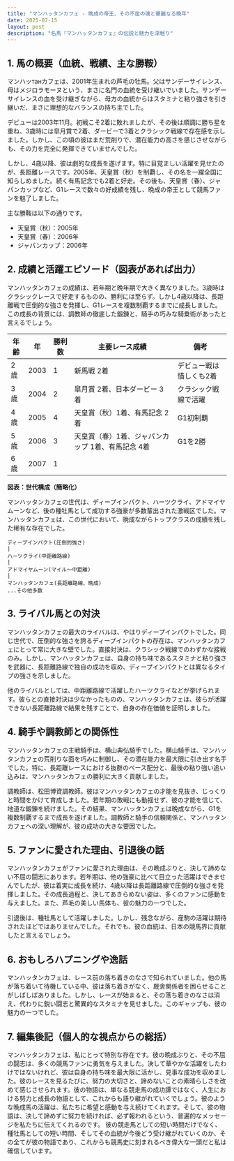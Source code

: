 ```yaml
---
title: "マンハッタンカフェ - 晩成の帝王、その不屈の魂と華麗なる晩年"
date: 2025-07-15
layout: post
description: "名馬『マンハッタンカフェ』の伝説と魅力を深堀り"
---
```


## 1. 馬の概要（血統、戦績、主な勝鞍）

マンハッтанカフェは、2001年生まれの芦毛の牡馬。父はサンデーサイレンス、母はメジロラモーヌという、まさに名門の血統を受け継いでいました。サンデーサイレンスの血を受け継ぎながら、母方の血統からはスタミナと粘り強さを引き継いだ、まさに理想的なバランスの持ち主でした。

デビューは2003年11月。初戦こそ2着に敗れましたが、その後は順調に勝ち星を重ね、3歳時には皐月賞で2着、ダービーで3着とクラシック戦線で存在感を示しました。しかし、この頃の彼はまだ荒削りで、潜在能力の高さを感じさせながらも、その力を完全に発揮できていませんでした。

しかし、4歳以降、彼は劇的な成長を遂げます。特に目覚ましい活躍を見せたのが、長距離レースです。2005年、天皇賞（秋）を制覇し、その名を一躍全国に知らしめました。続く有馬記念でも2着と好走。その後も、天皇賞（春）、ジャパンカップなど、G1レースで数々の好成績を残し、晩成の帝王として競馬ファンを魅了しました。

主な勝鞍は以下の通りです。

* 天皇賞（秋）：2005年
* 天皇賞（春）：2006年
* ジャパンカップ：2006年


## 2. 成績と活躍エピソード（図表があれば出力）

マンハッタンカフェの成績は、若年期と晩年期で大きく異なりました。3歳時はクラシックレースで好走するものの、勝利には至らず。しかし4歳以降は、長距離戦で圧倒的な強さを発揮し、G1レースを複数制覇するまでに成長しました。この成長の背景には、調教師の徹底した鍛錬と、騎手の巧みな騎乗術があったと言えるでしょう。

| 年齢 | 年 | 勝利数 | 主要レース成績 | 備考 |
|---|---|---|---|---|
| 2歳 | 2003 | 1 | 新馬戦 2着 | デビュー戦は惜しくも2着 |
| 3歳 | 2004 | 2 | 皐月賞 2着、日本ダービー 3着 | クラシック戦線で活躍 |
| 4歳 | 2005 | 4 | 天皇賞（秋）1着、有馬記念 2着 | G1初制覇 |
| 5歳 | 2006 | 3 | 天皇賞（春）1着、ジャパンカップ 1着、有馬記念 4着 | G1を2勝 |
| 6歳 | 2007 | 1 |  |  |


**図表：世代構成（簡略化）**

マンハッタンカフェの世代は、ディープインパクト、ハーツクライ、アドマイヤムーンなど、後の種牡馬として成功する強豪が多数輩出された激戦区でした。マンハッタンカフェは、この世代において、晩成ながらトップクラスの成績を残した稀有な存在でした。

```
ディープインパクト(圧倒的強さ)
|
ハーツクライ(中距離路線)
|
アドマイヤムーン(マイル～中距離)
|
マンハッタンカフェ(長距離路線、晩成)
...その他多数
```


## 3. ライバル馬との対決

マンハッタンカフェの最大のライバルは、やはりディープインパクトでした。同じ世代で、圧倒的な強さを誇るディープインパクトの存在は、マンハッタンカフェにとって常に大きな壁でした。直接対決は、クラシック戦線でのわずかな接戦のみ。しかし、マンハッタンカフェは、自身の持ち味であるスタミナと粘り強さを武器に、長距離路線で独自の成功を収め、ディープインパクトとは異なるタイプの強さを示しました。

他のライバルとしては、中距離路線で活躍したハーツクライなどが挙げられます。彼らとの直接対決は少なかったものの、マンハッタンカフェは、彼らが活躍できない長距離路線で結果を残すことで、自身の存在価値を証明しました。


## 4. 騎手や調教師との関係性

マンハッタンカフェの主戦騎手は、横山典弘騎手でした。横山騎手は、マンハッタンカフェの荒削りな面を巧みに制御し、その潜在能力を最大限に引き出す名手でした。特に、長距離レースにおける抜群のペース配分と、最後の粘り強い追い込みは、マンハッタンカフェの勝利に大きく貢献しました。

調教師は、松田博資調教師。彼はマンハッタンカフェの才能を見抜き、じっくりと時間をかけて育成しました。若年期の敗戦にも動揺せず、彼の才能を信じて、地道な鍛錬を続けました。その結果、マンハッタンカフェは晩成ながら、G1を複数制覇するまで成長を遂げました。調教師と騎手の信頼関係と、マンハッタンカフェへの深い理解が、彼の成功の大きな要因でした。


## 5. ファンに愛された理由、引退後の話

マンハッタンカフェがファンに愛された理由は、その晩成ぶりと、決して諦めない不屈の闘志にあります。若年期は、他の強豪に比べて目立った活躍はできませんでしたが、彼は着実に成長を続け、4歳以降は長距離路線で圧倒的な強さを発揮しました。その成長過程と、決してあきらめない姿は、多くのファンに感動を与えました。また、芦毛の美しい馬体も、彼の魅力の一つでした。

引退後は、種牡馬として活躍しました。しかし、残念ながら、産駒の活躍は期待されたほどではありませんでした。それでも、彼の血統は、日本の競馬界に貢献したと言えるでしょう。


## 6. おもしろハプニングや逸話

マンハッタンカフェは、レース前の落ち着きのなさで知られていました。他の馬が落ち着いて待機している中、彼は落ち着きがなく、厩舎関係者を困らせることがしばしばありました。しかし、レースが始まると、その落ち着きのなさは消え、代わりに鋭い闘志と驚異的なスタミナを見せました。このギャップも、彼の魅力の一つでした。


## 7. 編集後記（個人的な視点からの総括）

マンハッタンカフェは、私にとって特別な存在です。彼の晩成ぶりと、その不屈の闘志は、多くの競馬ファンに勇気を与えました。決して華やかな活躍をしたわけではないけれど、彼は自身の持ち味を最大限に活かし、見事な成功を収めました。彼のレースを見るたびに、努力の大切さと、諦めないことの素晴らしさを改めて感じさせられます。彼の物語は、単なる競走馬の成功譚ではなく、人生における努力と成長の物語として、これからも語り継がれていくでしょう。彼のような晩成馬の活躍は、私たちに希望と感動を与え続けてくれます。そして、彼の物語は、決して諦めずに努力を続ければ、必ず報われるという、普遍的なメッセージを私たちに伝えてくれるのです。  彼の競走馬としての短い時間だけでなく、種牡馬としての短い時間、そしてその血統が今後どう受け継がれていくのか、その全てが彼の物語であり、これからも競馬史に刻まれるべき偉大な一頭だと私は確信しています。
